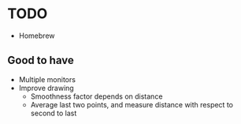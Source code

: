 # TODO

- Homebrew

## Good to have

- Multiple monitors
- Improve drawing
  - Smoothness factor depends on distance
  - Average last two points, and measure distance with respect to second to last
